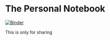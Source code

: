 # The Personal Notebook

[![Binder](https://mybinder.org/badge_logo.svg)](https://mybinder.org/v2/gh/tsa97/notebook/master)

This is only for sharing
